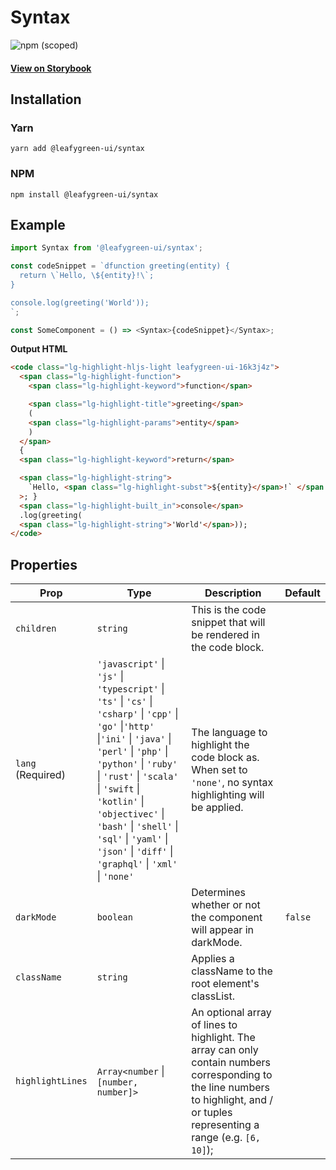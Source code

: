 # Syntax

![npm (scoped)](https://img.shields.io/npm/v/@leafygreen-ui/syntax.svg)

#### [View on Storybook](https://mongodb.github.io/leafygreen-ui/?path=/story/syntax--syntax)

## Installation

### Yarn

```shell
yarn add @leafygreen-ui/syntax
```

### NPM

```shell
npm install @leafygreen-ui/syntax
```

## Example

```js
import Syntax from '@leafygreen-ui/syntax';

const codeSnippet = `dfunction greeting(entity) {
  return \`Hello, \${entity}!\`;
}

console.log(greeting('World'));
`;

const SomeComponent = () => <Syntax>{codeSnippet}</Syntax>;
```

**Output HTML**

```html
<code class="lg-highlight-hljs-light leafygreen-ui-16k3j4z">
  <span class="lg-highlight-function">
    <span class="lg-highlight-keyword">function</span>

    <span class="lg-highlight-title">greeting</span>
    (
    <span class="lg-highlight-params">entity</span>
    )
  </span>
  {
  <span class="lg-highlight-keyword">return</span>

  <span class="lg-highlight-string">
    `Hello, <span class="lg-highlight-subst">${entity}</span>!` </span
  >; }
  <span class="lg-highlight-built_in">console</span>
  .log(greeting(
  <span class="lg-highlight-string">'World'</span>));
</code>
```

## Properties

| Prop              | Type                                                                                                                                                                                                                                                                                                                                                                   | Description                                                                                                                                                                        | Default |
| ----------------- | ---------------------------------------------------------------------------------------------------------------------------------------------------------------------------------------------------------------------------------------------------------------------------------------------------------------------------------------------------------------------- | ---------------------------------------------------------------------------------------------------------------------------------------------------------------------------------- | ------- |
| `children`        | `string`                                                                                                                                                                                                                                                                                                                                                               | This is the code snippet that will be rendered in the code block.                                                                                                                  |         |
| `lang` (Required) | `'javascript'` \| `'js'` \| `'typescript'` \| `'ts'` \| `'cs'` \| `'csharp'` \| `'cpp'` \| `'go'` \|`'http'` \|`'ini'` \| `'java'` \| `'perl'` \| `'php'` \| `'python'` \| `'ruby'` \| `'rust'` \| `'scala'` \| `'swift` \| `'kotlin'` \| `'objectivec'` \| `'bash'` \| `'shell'` \| `'sql'` \| `'yaml'` \| `'json'` \| `'diff'` \| `'graphql'` \| `'xml'` \| `'none'` | The language to highlight the code block as. When set to `'none'`, no syntax highlighting will be applied.                                                                         |         |
| `darkMode`        | `boolean`                                                                                                                                                                                                                                                                                                                                                              | Determines whether or not the component will appear in darkMode.                                                                                                                   | `false` |
| `className`       | `string`                                                                                                                                                                                                                                                                                                                                                               | Applies a className to the root element's classList.                                                                                                                               |         |
| `highlightLines`  | `Array<number` \| `[number, number]>`                                                                                                                                                                                                                                                                                                                                  | An optional array of lines to highlight. The array can only contain numbers corresponding to the line numbers to highlight, and / or tuples representing a range (e.g. `[6, 10]`); |         |
